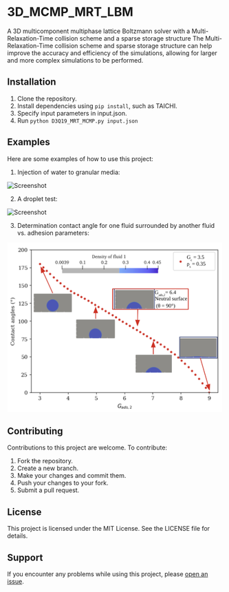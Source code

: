 # 3D_MCMP_MRT_LBM
A 3D multicomponent multiphase lattice Boltzmann solver with a Multi-Relaxation-Time collision scheme and a sparse storage structure
The Multi-Relaxation-Time collision scheme and sparse storage structure can help improve the accuracy and efficiency of the simulations, allowing for larger and more complex simulations to be performed.

## Installation

1. Clone the repository.
2. Install dependencies using `pip install`, such as TAICHI.
3. Specify input parameters in input.json.
4. Run `python D3Q19_MRT_MCMP.py input.json`

## Examples

Here are some examples of how to use this project:

1. Injection of water to granular media:
<img src="/screenshots/3d_hamburg_injection.gif" alt="Screenshot" width="500"/>

2. A droplet test:
<img src="/screenshots/droplet_test.gif" alt="Screenshot" width="500"/>

3. Determination contact angle for one fluid surrounded by another fluid vs. adhesion parameters:
<img src="/screenshots/contact_angle.png" alt="Screenshot" width="500"/>

## Contributing

Contributions to this project are welcome. To contribute:

1. Fork the repository.
2. Create a new branch.
3. Make your changes and commit them.
4. Push your changes to your fork.
5. Submit a pull request.

## License

This project is licensed under the MIT License. See the LICENSE file for details.

## Support

If you encounter any problems while using this project, please [open an issue](https://github.com/Amber1995/3D-MCMP-MRT-LBM/issues/new).

